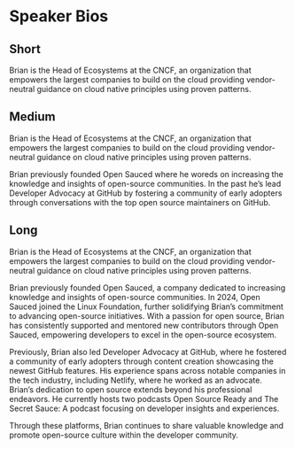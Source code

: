 # Speaker Bios

## Short
Brian is the Head of Ecosystems at the CNCF, an organization that empowers the largest companies to build on the cloud providing vendor-neutral guidance on cloud native principles using proven patterns.

## Medium
Brian is the Head of Ecosystems at the CNCF, an organization that empowers the largest companies to build on the cloud providing vendor-neutral guidance on cloud native principles using proven patterns.

Brian previously founded Open Sauced where he woreds on increasing the knowledge and insights of open-source communities. In the past he’s lead Developer Advocacy at GitHub by fostering a community of early adopters through conversations with the top open source maintainers on GitHub.

## Long
Brian is the Head of Ecosystems at the CNCF, an organization that empowers the largest companies to build on the cloud providing vendor-neutral guidance on cloud native principles using proven patterns.

Brian previously founded Open Sauced, a company dedicated to increasing knowledge and insights of open-source communities. In 2024, Open Sauced joined the Linux Foundation, further solidifying Brian’s commitment to advancing open-source initiatives. With a passion for open source, Brian has consistently supported and mentored new contributors through Open Sauced, empowering developers to excel in the open-source ecosystem.

Previously, Brian also led Developer Advocacy at GitHub, where he fostered a community of early adopters through content creation showcasing the newest GitHub features. His experience spans across notable companies in the tech industry, including Netlify, where he worked as an advocate.
Brian’s dedication to open source extends beyond his professional endeavors. He currently hosts two podcasts Open Source Ready and The Secret Sauce: A podcast focusing on developer insights and experiences.

Through these platforms, Brian continues to share valuable knowledge and promote open-source culture within the developer community.
